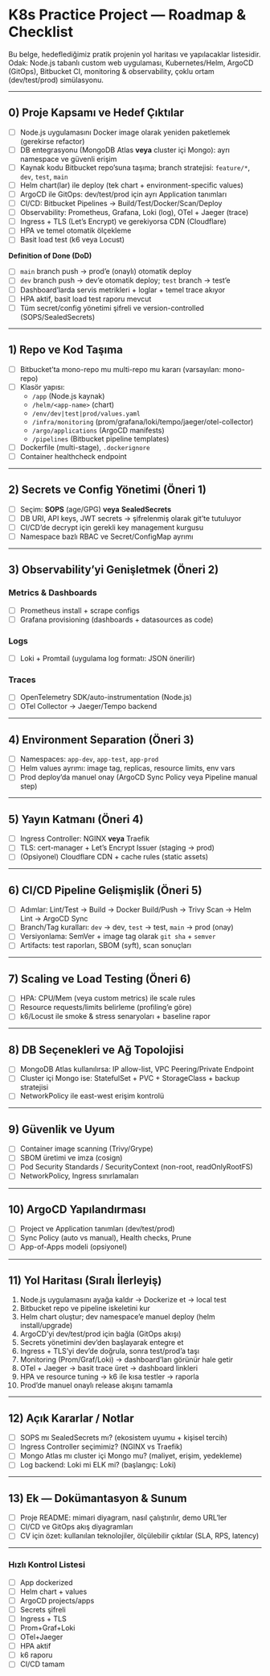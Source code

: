 # K8s Practice Project — Roadmap & Checklist

Bu belge, hedeflediğimiz pratik projenin yol haritası ve yapılacaklar listesidir. Odak: Node.js tabanlı custom web uygulaması, Kubernetes/Helm, ArgoCD (GitOps), Bitbucket CI, monitoring & observability, çoklu ortam (dev/test/prod) simülasyonu.

---

## 0) Proje Kapsamı ve Hedef Çıktılar
- [ ] Node.js uygulamasını Docker image olarak yeniden paketlemek (gerekirse refactor)
- [ ] DB entegrasyonu (MongoDB Atlas **veya** cluster içi Mongo): ayrı namespace ve güvenli erişim
- [ ] Kaynak kodu Bitbucket repo’suna taşıma; branch stratejisi: `feature/*`, `dev`, `test`, `main`
- [ ] Helm chart(lar) ile deploy (tek chart + environment-specific values)
- [ ] ArgoCD ile GitOps: dev/test/prod için ayrı Application tanımları
- [ ] CI/CD: Bitbucket Pipelines → Build/Test/Docker/Scan/Deploy
- [ ] Observability: Prometheus, Grafana, Loki (log), OTel + Jaeger (trace)
- [ ] Ingress + TLS (Let’s Encrypt) ve gerekiyorsa CDN (Cloudflare)
- [ ] HPA ve temel otomatik ölçekleme
- [ ] Basit load test (k6 veya Locust)

**Definition of Done (DoD)**
- [ ] `main` branch push → prod’e (onaylı) otomatik deploy
- [ ] `dev` branch push → dev’e otomatik deploy; `test` branch → test’e
- [ ] Dashboard’larda servis metrikleri + loglar + temel trace akıyor
- [ ] HPA aktif, basit load test raporu mevcut
- [ ] Tüm secret/config yönetimi şifreli ve version-controlled (SOPS/SealedSecrets)

---

## 1) Repo ve Kod Taşıma
- [ ] Bitbucket’ta mono-repo mu multi-repo mu kararı (varsayılan: mono-repo)
- [ ] Klasör yapısı:
    - `/app` (Node.js kaynak)
    - `/helm/<app-name>` (chart)
    - `/env/dev|test|prod/values.yaml`
    - `/infra/monitoring` (prom/grafana/loki/tempo/jaeger/otel-collector)
    - `/argo/applications` (ArgoCD manifests)
    - `/pipelines` (Bitbucket pipeline templates)
- [ ] Dockerfile (multi-stage), `.dockerignore`
- [ ] Container healthcheck endpoint

---

## 2) Secrets ve Config Yönetimi (Öneri 1)
- [ ] Seçim: **SOPS** (age/GPG) **veya** **SealedSecrets**
- [ ] DB URI, API keys, JWT secrets → şifrelenmiş olarak git’te tutuluyor
- [ ] CI/CD’de decrypt için gerekli key management kurgusu
- [ ] Namespace bazlı RBAC ve Secret/ConfigMap ayrımı

---

## 3) Observability’yi Genişletmek (Öneri 2)
### Metrics & Dashboards
- [ ] Prometheus install + scrape configs
- [ ] Grafana provisioning (dashboards + datasources as code)

### Logs
- [ ] Loki + Promtail (uygulama log formatı: JSON önerilir)

### Traces
- [ ] OpenTelemetry SDK/auto-instrumentation (Node.js)
- [ ] OTel Collector → Jaeger/Tempo backend

---

## 4) Environment Separation (Öneri 3)
- [ ] Namespaces: `app-dev`, `app-test`, `app-prod`
- [ ] Helm values ayrımı: image tag, replicas, resource limits, env vars
- [ ] Prod deploy’da manuel onay (ArgoCD Sync Policy veya Pipeline manual step)

---

## 5) Yayın Katmanı (Öneri 4)
- [ ] Ingress Controller: NGINX **veya** Traefik
- [ ] TLS: cert-manager + Let’s Encrypt Issuer (staging → prod)
- [ ] (Opsiyonel) Cloudflare CDN + cache rules (static assets)

---

## 6) CI/CD Pipeline Gelişmişlik (Öneri 5)
- [ ] Adımlar: Lint/Test → Build → Docker Build/Push → Trivy Scan → Helm Lint → ArgoCD Sync
- [ ] Branch/Tag kuralları: `dev` → dev, `test` → test, `main` → prod (onay)
- [ ] Versiyonlama: SemVer + image tag olarak `git sha` + `semver`
- [ ] Artifacts: test raporları, SBOM (syft), scan sonuçları

---

## 7) Scaling ve Load Testing (Öneri 6)
- [ ] HPA: CPU/Mem (veya custom metrics) ile scale rules
- [ ] Resource requests/limits belirleme (profiling’e göre)
- [ ] k6/Locust ile smoke & stress senaryoları + baseline rapor

---

## 8) DB Seçenekleri ve Ağ Topolojisi
- [ ] MongoDB Atlas kullanılırsa: IP allow-list, VPC Peering/Private Endpoint
- [ ] Cluster içi Mongo ise: StatefulSet + PVC + StorageClass + backup stratejisi
- [ ] NetworkPolicy ile east-west erişim kontrolü

---

## 9) Güvenlik ve Uyum
- [ ] Container image scanning (Trivy/Grype)
- [ ] SBOM üretimi ve imza (cosign)
- [ ] Pod Security Standards / SecurityContext (non-root, readOnlyRootFS)
- [ ] NetworkPolicy, Ingress sınırlamaları

---

## 10) ArgoCD Yapılandırması
- [ ] Project ve Application tanımları (dev/test/prod)
- [ ] Sync Policy (auto vs manual), Health checks, Prune
- [ ] App-of-Apps modeli (opsiyonel)

---

## 11) Yol Haritası (Sıralı İlerleyiş)
1. Node.js uygulamasını ayağa kaldır → Dockerize et → local test
2. Bitbucket repo ve pipeline iskeletini kur
3. Helm chart oluştur; dev namespace’e manuel deploy (helm install/upgrade)
4. ArgoCD’yi dev/test/prod için bağla (GitOps akışı)
5. Secrets yönetimini dev’den başlayarak entegre et
6. Ingress + TLS’yi dev’de doğrula, sonra test/prod’a taşı
7. Monitoring (Prom/Graf/Loki) → dashboard’ları görünür hale getir
8. OTel + Jaeger → basit trace üret → dashboard linkleri
9. HPA ve resource tuning → k6 ile kısa testler → raporla
10. Prod’de manuel onaylı release akışını tamamla

---

## 12) Açık Kararlar / Notlar
- [ ] SOPS mı SealedSecrets mı? (ekosistem uyumu + kişisel tercih)
- [ ] Ingress Controller seçimimiz? (NGINX vs Traefik)
- [ ] Mongo Atlas mı cluster içi Mongo mu? (maliyet, erişim, yedekleme)
- [ ] Log backend: Loki mi ELK mi? (başlangıç: Loki)

---

## 13) Ek — Dokümantasyon & Sunum
- [ ] Proje README: mimari diyagram, nasıl çalıştırılır, demo URL’ler
- [ ] CI/CD ve GitOps akış diyagramları
- [ ] CV için özet: kullanılan teknolojiler, ölçülebilir çıktılar (SLA, RPS, latency)

---

### Hızlı Kontrol Listesi
- [ ] App dockerized
- [ ] Helm chart + values
- [ ] ArgoCD projects/apps
- [ ] Secrets şifreli
- [ ] Ingress + TLS
- [ ] Prom+Graf+Loki
- [ ] OTel+Jaeger
- [ ] HPA aktif
- [ ] k6 raporu
- [ ] CI/CD tamam
